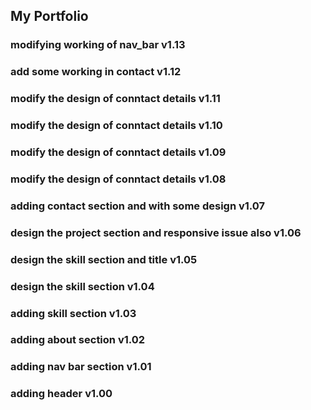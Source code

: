 ## My Portfolio

### modifying working of nav_bar v1.13

### add some working in contact v1.12

### modify the design of conntact details v1.11

### modify the design of conntact details v1.10

### modify the design of conntact details v1.09

### modify the design of conntact details v1.08

### adding contact section and with some design v1.07

### design the project section and responsive issue also v1.06

### design the skill section and title v1.05

### design the skill section v1.04

### adding skill section v1.03

### adding about section v1.02

### adding nav bar section v1.01

### adding header v1.00
